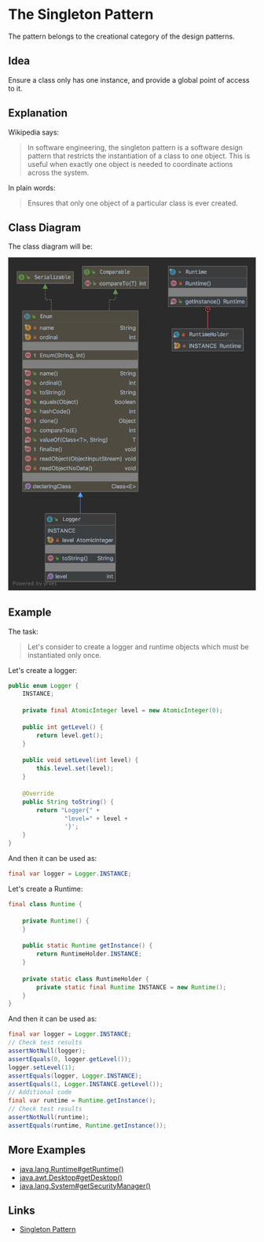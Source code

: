 # The Singleton Pattern

The pattern belongs to the creational category of the design patterns.

## Idea

Ensure a class only has one instance, and provide a global point of access to it.

## Explanation

Wikipedia says:

> In software engineering, the singleton pattern is a software design pattern that restricts the instantiation of a 
class to one object. This is useful when exactly one object is needed to coordinate actions across the system.

In plain words:

> Ensures that only one object of a particular class is ever created.

## Class Diagram

The class diagram will be:

![alt text](../etc/singleton.png "Singleton class diagram")

## Example

The task:

> Let's consider to create a logger and runtime objects which must be instantiated only once.

Let's create a logger:

```java
public enum Logger {
    INSTANCE;

    private final AtomicInteger level = new AtomicInteger(0);

    public int getLevel() {
        return level.get();
    }

    public void setLevel(int level) {
        this.level.set(level);
    }

    @Override
    public String toString() {
        return "Logger{" +
                "level=" + level +
                '}';
    }
}
```

And then it can be used as:

```java
final var logger = Logger.INSTANCE;
```
Let's create a Runtime:

```java
final class Runtime {

    private Runtime() {
    }

    public static Runtime getInstance() {
        return RuntimeHolder.INSTANCE;
    }

    private static class RuntimeHolder {
        private static final Runtime INSTANCE = new Runtime();
    }
}
```

And then it can be used as:

```java
final var logger = Logger.INSTANCE;
// Check test results
assertNotNull(logger);
assertEquals(0, logger.getLevel());
logger.setLevel(1);
assertEquals(logger, Logger.INSTANCE);
assertEquals(1, Logger.INSTANCE.getLevel());
// Additional code
final var runtime = Runtime.getInstance();
// Check test results
assertNotNull(runtime);
assertEquals(runtime, Runtime.getInstance());
```

## More Examples

* [java.lang.Runtime#getRuntime()](https://docs.oracle.com/en/java/javase/11/docs/api/java.base/java/lang/Runtime.html#getRuntime())
* [java.awt.Desktop#getDesktop()](https://docs.oracle.com/en/java/javase/11/docs/api/java.desktop/java/awt/Desktop.html#getDesktop())
* [java.lang.System#getSecurityManager()](https://docs.oracle.com/en/java/javase/11/docs/api/java.base/java/lang/System.html#getSecurityManager())

## Links

* [Singleton Pattern](https://en.wikipedia.org/wiki/Singleton_pattern)
